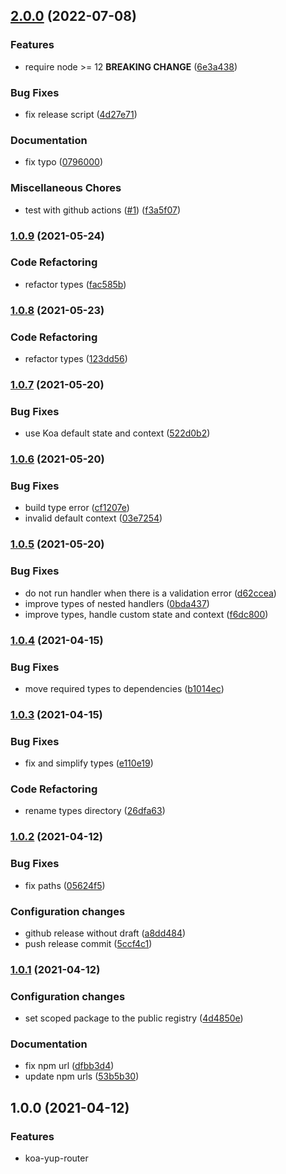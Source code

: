 ## [2.0.0](https://github.com/rudi23/koa-yup-router/compare/v1.0.9...v2.0.0) (2022-07-08)

### Features

-   require node >= 12 **BREAKING CHANGE** ([6e3a438](https://github.com/rudi23/koa-yup-router/commit/6e3a438b8edfe8ef6dd2a8bb4eecfa51074abafb))

### Bug Fixes

-   fix release script ([4d27e71](https://github.com/rudi23/koa-yup-router/commit/4d27e71d6c632324587292b0e49ae19f4562211f))

### Documentation

-   fix typo ([0796000](https://github.com/rudi23/koa-yup-router/commit/07960003a2214c7ff59d0dc091c2a0b010370c7e))

### Miscellaneous Chores

-   test with github actions ([#1](https://github.com/rudi23/koa-yup-router/issues/1)) ([f3a5f07](https://github.com/rudi23/koa-yup-router/commit/f3a5f072015818c19bda59871de7db16c5e6bd5a))

### [1.0.9](https://github.com/rudi23/koa-yup-router/compare/v1.0.8...v1.0.9) (2021-05-24)

### Code Refactoring

-   refactor types ([fac585b](https://github.com/rudi23/koa-yup-router/commit/fac585bc42cff5cd2eca926eb63e05d0b8cc0655))

### [1.0.8](https://github.com/rudi23/koa-yup-router/compare/v1.0.7...v1.0.8) (2021-05-23)

### Code Refactoring

-   refactor types ([123dd56](https://github.com/rudi23/koa-yup-router/commit/123dd56ca1aea476b953a2efdbaa71893d9cb9bf))

### [1.0.7](https://github.com/rudi23/koa-yup-router/compare/v1.0.6...v1.0.7) (2021-05-20)

### Bug Fixes

-   use Koa default state and context ([522d0b2](https://github.com/rudi23/koa-yup-router/commit/522d0b28771287db275860ae6d15d290b794f6c0))

### [1.0.6](https://github.com/rudi23/koa-yup-router/compare/v1.0.5...v1.0.6) (2021-05-20)

### Bug Fixes

-   build type error ([cf1207e](https://github.com/rudi23/koa-yup-router/commit/cf1207e77d0e2b3a4bb43809528b3d6958019563))
-   invalid default context ([03e7254](https://github.com/rudi23/koa-yup-router/commit/03e7254b60ef985fc66cf881054ecfe60fab4923))

### [1.0.5](https://github.com/rudi23/koa-yup-router/compare/v1.0.4...v1.0.5) (2021-05-20)

### Bug Fixes

-   do not run handler when there is a validation error ([d62ccea](https://github.com/rudi23/koa-yup-router/commit/d62ccea866a6a3b674d68082fb5e0d42363768f5))
-   improve types of nested handlers ([0bda437](https://github.com/rudi23/koa-yup-router/commit/0bda437f4631f6221194e025ec3908531ba6c259))
-   improve types, handle custom state and context ([f6dc800](https://github.com/rudi23/koa-yup-router/commit/f6dc800652557cbffad45bed2784903cfd1062ab))

### [1.0.4](https://github.com/rudi23/koa-yup-router/compare/v1.0.3...v1.0.4) (2021-04-15)

### Bug Fixes

-   move required types to dependencies ([b1014ec](https://github.com/rudi23/koa-yup-router/commit/b1014ec6b76ce3f215cbdc571a4b6fa836ebac92))

### [1.0.3](https://github.com/rudi23/koa-yup-router/compare/v1.0.2...v1.0.3) (2021-04-15)

### Bug Fixes

-   fix and simplify types ([e110e19](https://github.com/rudi23/koa-yup-router/commit/e110e19b1cf0f77be59935fd9edadacb5aa795f0))

### Code Refactoring

-   rename types directory ([26dfa63](https://github.com/rudi23/koa-yup-router/commit/26dfa63da779c907dde8bc80c3b3fecd81db37c1))

### [1.0.2](https://github.com/rudi23/koa-yup-router/compare/v1.0.1...v1.0.2) (2021-04-12)

### Bug Fixes

-   fix paths ([05624f5](https://github.com/rudi23/koa-yup-router/commit/05624f549befc9141105e6f7b085b2bed0117f38))

### Configuration changes

-   github release without draft ([a8dd484](https://github.com/rudi23/koa-yup-router/commit/a8dd484d3e724864e47336407edd1943dc22a7a0))
-   push release commit ([5ccf4c1](https://github.com/rudi23/koa-yup-router/commit/5ccf4c1da0c7c5dccd796cdde192a4751e0ea997))

### [1.0.1](https://github.com/rudi23/koa-yup-router/compare/v1.0.0...v1.0.1) (2021-04-12)

### Configuration changes

-   set scoped package to the public registry ([4d4850e](https://github.com/rudi23/koa-yup-router/commit/4d4850ed820fda14dab026856d3e0dafde27138a))

### Documentation

-   fix npm url ([dfbb3d4](https://github.com/rudi23/koa-yup-router/commit/dfbb3d4b6afdf19e0dca489b4a3f4f7e307cd725))
-   update npm urls ([53b5b30](https://github.com/rudi23/koa-yup-router/commit/53b5b3001d8c75fcb7beca13dbd7e7bb183d6b5c))

## 1.0.0 (2021-04-12)

### Features

-   koa-yup-router
